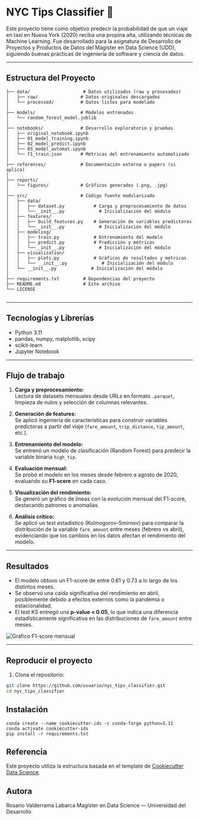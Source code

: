 # NYC Tips Classifier 🚖

Este proyecto tiene como objetivo predecir la probabilidad de que un viaje en taxi en Nueva York (2020) reciba una propina alta, utilizando técnicas de Machine Learning. Fue desarrollado para la asignatura de Desarrollo de Proyectos y Productos de Datos del Magíster en Data Science (UDD), siguiendo buenas prácticas de ingeniería de software y ciencia de datos.

---

## Estructura del Proyecto

```text
├── data/                    # Datos utilizados (raw y procesados)
│   ├── raw/                # Datos originales descargados
│   └── processed/          # Datos listos para modelado
│
├── models/                 # Modelos entrenados 
│   └── random_forest_model.joblib
│
├── notebooks/              # Desarrollo exploratorio y pruebas
│   ├── original_notebook.ipynb
│   ├── 01_model_training.ipynb
│   ├── 02_model_predict.ipynb
│   ├── 03_model_automat.ipynb
│   └── f1_train.json       # Métricas del entrenamiento automatizado
│
├── references/             # Documentación externa o papers (si aplica)
│
├── reports/
│   └── figures/            # Gráficos generados (.png, .jpg)
│
├── src/                    # Código fuente modularizado
│   ├── data/
│   │   ├── dataset.py           # Carga y preprocesamiento de datos
│   │   └──__init__.py             # Inicialización del módulo
│   ├── features/
│   │   ├── build_features.py    # Generación de variables predictoras
│   │   └──__init__.py             # Inicialización del módulo
│   ├── modeling/
│   │   ├── train.py             # Entrenamiento del modelo
│   │   ├── predict.py           # Predicción y métricas
│   │   └──__init__.py             # Inicialización del módulo
│   ├── visualization/
│   │   ├── plots.py             # Gráficos de resultados y métricas
│   │   └── __init__.py             # Inicialización del módulo  
│   └── __init__.py             # Inicialización del módulo
│
├── requirements.txt         # Dependencias del proyecto
├── README.md                # Este archivo
└── LICENSE


```

---

## Tecnologías y Librerías

- Python 3.11
- pandas, numpy, matplotlib, scipy
- scikit-learn
- Jupyter Notebook

---

## Flujo de trabajo

1. **Carga y preprocesamiento:**  
   Lectura de datasets mensuales desde URLs en formato `.parquet`, limpieza de nulos y selección de columnas relevantes.

2. **Generación de features:**  
   Se aplicó ingeniería de características para construir variables predictoras a partir del viaje (`fare_amount`, `trip_distance`, `tip_amount`, etc.).

3. **Entrenamiento del modelo:**  
   Se entrenó un modelo de clasificación (Random Forest) para predecir la variable binaria `high_tip`.

4. **Evaluación mensual:**  
   Se probó el modelo en los meses desde febrero a agosto de 2020, evaluando su **F1-score** en cada caso.

5. **Visualización del rendimiento:**  
   Se generó un gráfico de líneas con la evolución mensual del F1-score, destacando patrones o anomalías.

6. **Análisis crítico:**  
   Se aplicó un test estadístico (Kolmogorov-Smirnov) para comparar la distribución de la variable `fare_amount` entre meses (febrero vs abril), evidenciando que los cambios en los datos afectan el rendimiento del modelo.

---

## Resultados

- El modelo obtuvo un F1-score de entre 0.61 y 0.73 a lo largo de los distintos meses.
- Se observó una caída significativa del rendimiento en abril, posiblemente debido a efectos externos como la pandemia o estacionalidad.
- El test KS entregó una **p-value < 0.05**, lo que indica una diferencia estadísticamente significativa en las distribuciones de `fare_amount` entre meses.

![Gráfico F1-score mensual](reports/figures/f1_mensual.png)

---

## Reproducir el proyecto

1. Clona el repositorio:

```bash
git clone https://github.com/usuario/nyc_tips_classifier.git
cd nyc_tips_classifier

```

## Instalación

```shell
conda create --name cookiecutter-ids -c conda-forge python=3.11
conda activate cookiecutter-ids
pip install -r requirements.txt
```

## Referencia
Este proyecto utiliza la estructura basada en el template de [Cookiecutter Data Science](https://github.com/drivendata/cookiecutter-data-science).

## Autora
Rosario Valderrama Labarca
Magíster en Data Science — Universidad del Desarrollo

